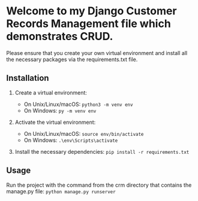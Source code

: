 # Welcome to my Django Customer Records Management file which demonstrates CRUD.

Please ensure that you create your own virtual environment and install all the necessary packages via the requirements.txt file.

## Installation

1. Create a virtual environment:
   - On Unix/Linux/macOS: `python3 -m venv env`
   - On Windows: `py -m venv env`

2. Activate the virtual environment:
   - On Unix/Linux/macOS: `source env/bin/activate`
   - On Windows: `.\env\Scripts\activate`

3. Install the necessary dependencies: `pip install -r requirements.txt`

## Usage

Run the project with the command from the crm directory that contains the manage.py file: `python manage.py runserver`

